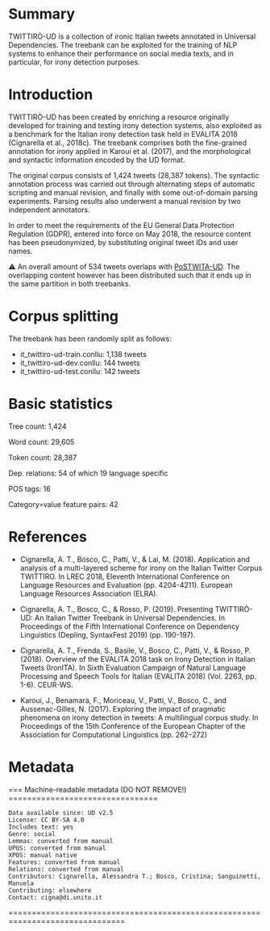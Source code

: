 # Summary

TWITTIRÒ-UD is a collection of ironic Italian tweets annotated in Universal Dependencies. 
The treebank can be exploited for the training of NLP systems to enhance their performance on social media texts, and in particular, for irony detection purposes.


# Introduction

TWITTIRÒ-UD has been created by enriching a resource originally developed for training and testing irony detection systems, also exploited as a benchmark for the Italian irony detection task held in EVALITA 2018
(Cignarella et al., 2018c). The treebank comprises both the fine-grained annotation for irony applied in Karoui et al. (2017), and the morphological and syntactic information encoded by the UD format.

The original corpus consists of 1,424 tweets (28,387 tokens). The syntactic annotation process was carried out through alternating steps of automatic scripting and manual revision, and finally with some out-of-domain parsing experiments. Parsing results also underwent a manual revision by two independent annotators.
 
In order to meet the requirements of the EU General Data Protection Regulation (GDPR), entered into force on May 2018, the resource content has been pseudonymized, by substituting original tweet IDs and user names.

:warning: An overall amount of 534 tweets overlaps with [PoSTWITA-UD](https://github.com/UniversalDependencies/UD_Italian-PoSTWITA). 
The overlapping content however has been distributed such that it ends up in the same partition in both treebanks.


# Corpus splitting

The treebank has been randomly split as follows:
* it_twittiro-ud-train.conllu: 1,138 tweets
* it_twittiro-ud-dev.conllu: 144 tweets 
* it_twittiro-ud-test.conllu: 142 tweets


# Basic statistics
Tree count:  1,424

Word count:  29,605

Token count: 28,387

Dep. relations: 54 of which 19 language specific

POS tags: 16

Category=value feature pairs: 42


# References
* Cignarella, A. T., Bosco, C., Patti, V., & Lai, M. (2018). Application and analysis of a multi-layered scheme for irony on the Italian Twitter Corpus TWITTIRO. In LREC 2018, Eleventh International Conference on Language Resources and Evaluation (pp. 4204-4211). European Language Resources Association (ELRA).

* Cignarella, A. T., Bosco, C., & Rosso, P. (2019). Presenting TWITTIRÒ-UD: An Italian Twitter Treebank in Universal Dependencies. In Proceedings of the Fifth International Conference on Dependency Linguistics (Depling, SyntaxFest 2019) (pp. 190-197).

* Cignarella, A. T., Frenda, S., Basile, V., Bosco, C., Patti, V., & Rosso, P. (2018). Overview of the EVALITA 2018 task on Irony Detection in Italian Tweets (IronITA). In Sixth Evaluation Campaign of Natural Language Processing and Speech Tools for Italian (EVALITA 2018) (Vol. 2263, pp. 1-6). CEUR-WS.

* Karoui, J., Benamara, F., Moriceau, V., Patti, V., Bosco, C., and Aussenac-Gilles, N. (2017). Exploring the impact of pragmatic phenomena on irony detection in tweets: A multilingual corpus study. In Proceedings of the 15th Conference of the European Chapter of the Association for Computational Linguistics (pp. 262–272)


# Metadata

=== Machine-readable metadata (DO NOT REMOVE!) ================================
```
Data available since: UD v2.5
License: CC BY-SA 4.0
Includes text: yes
Genre: social
Lemmas: converted from manual
UPOS: converted from manual
XPOS: manual native
Features: converted from manual
Relations: converted from manual
Contributors: Cignarella, Alessandra T.; Bosco, Cristina; Sanguinetti, Manuela
Contributing: elsewhere
Contact: cigna@di.unito.it
```
===============================================================================
